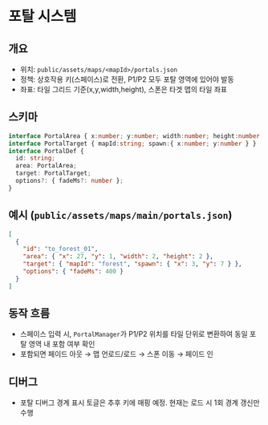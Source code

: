 # 포탈 시스템

## 개요
- 위치: `public/assets/maps/<mapId>/portals.json`
- 정책: 상호작용 키(스페이스)로 전환, P1/P2 모두 포탈 영역에 있어야 발동
- 좌표: 타일 그리드 기준(x,y,width,height), 스폰은 타겟 맵의 타일 좌표

## 스키마
```ts
interface PortalArea { x:number; y:number; width:number; height:number }
interface PortalTarget { mapId:string; spawn:{ x:number; y:number } }
interface PortalDef {
  id: string;
  area: PortalArea;
  target: PortalTarget;
  options?: { fadeMs?: number };
}
```

## 예시 (`public/assets/maps/main/portals.json`)
```json
[
  {
    "id": "to_forest_01",
    "area": { "x": 27, "y": 1, "width": 2, "height": 2 },
    "target": { "mapId": "forest", "spawn": { "x": 3, "y": 7 } },
    "options": { "fadeMs": 400 }
  }
]
```

## 동작 흐름
- 스페이스 입력 시, `PortalManager`가 P1/P2 위치를 타일 단위로 변환하여 동일 포탈 영역 내 포함 여부 확인
- 포함되면 페이드 아웃 → 맵 언로드/로드 → 스폰 이동 → 페이드 인

## 디버그
- 포탈 디버그 경계 표시 토글은 추후 키에 매핑 예정. 현재는 로드 시 1회 경계 갱신만 수행

